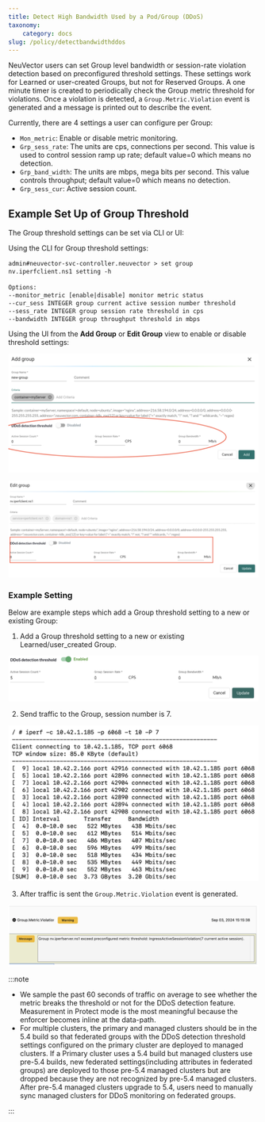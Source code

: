 ```yaml
---
title: Detect High Bandwidth Used by a Pod/Group (DDoS)
taxonomy:
    category: docs
slug: /policy/detectbandwidthddos
---
```


NeuVector users can set Group level bandwidth or session-rate violation detection based on preconfigured threshold settings. These settings work for Learned or user-created Groups, but not for Reserved Groups.
A one minute timer is created to periodically check the Group metric threshold for violations. Once a violation is detected, a `Group.Metric.Violation` event is generated and a message is printed out to describe the event.

Currently, there are 4 settings a user can configure per Group:

+ `Mon_metric`: Enable or disable metric monitoring.
+ `Grp_sess_rate`: The units are cps, connections per second. This value is used to control session ramp up rate; default value=0 which means no detection.
+ `Grp_band_width`: The units are mbps, mega bits per second. This value controls throughput; default value=0 which means no detection.
+ `Grp_sess_cur`: Active session count.

## Example Set Up of Group Threshold

The Group threshold settings can be set via CLI or UI:

Using the CLI for Group threshold settings:

```shell
admin#neuvector-svc-controller.neuvector > set group nv.iperfclient.ns1 setting -h

Options:
--monitor_metric [enable|disable] monitor metric status
--cur_sess INTEGER group current active session number threshold
--sess_rate INTEGER group session rate threshold in cps
--bandwidth INTEGER group throughput threshold in mbps
```

Using the UI from the **Add Group** or **Edit Group** view to enable or disable threshold settings:

![Add Group](bandwidth_ddos_1.png)

![Edit Group](bandwidth_ddos_2.png)

### Example Setting

Below are example steps which add a Group threshold setting to a new or existing Group:

1. Add a Group threshold setting to a new or existing Learned/user_created Group.

![Add Group](bandwidth_ddos_3.png)

2. Send traffic to the Group, session number is 7.

![Add Group](bandwidth_ddos_4.png)

3. After traffic is sent the `Group.Metric.Violation` event is generated.

![Add Group](bandwidth_ddos_5.png)

:::note

+ We sample the past 60 seconds of traffic on average to see whether the metric breaks the threshold or not for the DDoS detection feature. Measurement in Protect mode is the most meaningful because the enforcer becomes inline at the data-path.
+ For multiple clusters, the primary and managed clusters should be in the 5.4 build so that federated groups with the DDoS detection threshold settings configured on the primary cluster are deployed to managed clusters. If a Primary cluster uses a 5.4 build but managed clusters use pre-5.4 builds, new federated settings(including attributes in federated groups) are deployed to those pre-5.4 managed clusters but are dropped because they are not recognized by pre-5.4 managed clusters. After pre-5.4 managed clusters upgrade to 5.4, users need to manually sync managed clusters for DDoS monitoring on federated groups.

:::
